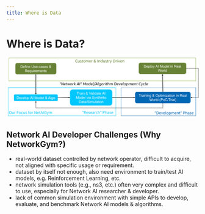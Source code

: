 ```yaml
---
title: Where is Data
---
```


# Where is Data?
![motivation](motivation.png)
## Network AI Developer Challenges (Why NetworkGym?)
- real-world dataset controlled by network operator, difficult to acquire, not aligned with specific usage or requirement.
- dataset by itself not enough, also need environment to train/test AI models, e.g. Reinforcement Learning, etc.
- network simulation tools (e.g., ns3, etc.) often very complex and difficult to use, especially for Network AI researcher & developer.
- lack of common simulation environment with simple APIs to develop, evaluate, and benchmark Network AI models & algorithms.
